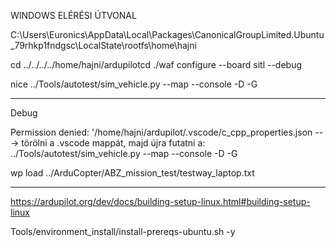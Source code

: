 WINDOWS ELÉRÉSI ÚTVONAL

C:\Users\Euronics\AppData\Local\Packages\CanonicalGroupLimited.Ubuntu_79rhkp1fndgsc\LocalState\rootfs\home\hajni

cd ../../../../home/hajni/ardupilotcd
./waf configure --board sitl --debug

nice ../Tools/autotest/sim_vehicle.py --map --console -D -G

---

Debug

Permission denied: '/home/hajni/ardupilot/.vscode/c_cpp_properties.json
---> törölni a .vscode mappát, majd újra futatni a:
../Tools/autotest/sim_vehicle.py --map --console -D -G

wp load ../ArduCopter/ABZ_mission_test/testway_laptop.txt

---

https://ardupilot.org/dev/docs/building-setup-linux.html#building-setup-linux

Tools/environment_install/install-prereqs-ubuntu.sh -y
